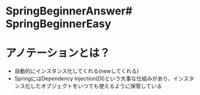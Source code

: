 # SpringBeginnerAnswer# SpringBeginnerEasy

# アノテーションとは？
- 自動的にインスタンス化してくれる(newしてくれる)
- SpringにはDependency Injection(DI)という大事な仕組みがあり、インスタンス化したオブジェクトをいつでも使えるように保管している
